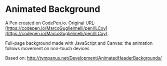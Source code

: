 # Animated Background

A Pen created on CodePen.io. Original URL: [https://codepen.io/MarcoGuglielmelli/pen/lLCxy](https://codepen.io/MarcoGuglielmelli/pen/lLCxy).

Full-page background made with JavaScript and Canvas: the animation follows movement on non-touch devices

Based on: http://tympanus.net/Development/AnimatedHeaderBackgrounds/
